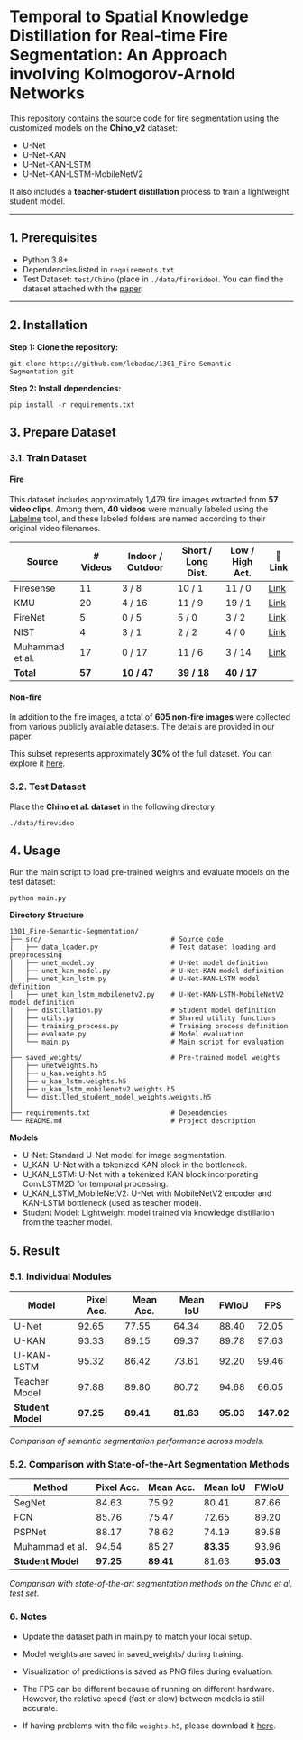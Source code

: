 # Temporal to Spatial Knowledge Distillation for Real-time Fire Segmentation: An Approach involving Kolmogorov-Arnold Networks

This repository contains the source code for fire segmentation using the customized models on the **Chino_v2** dataset:
- U-Net
- U-Net-KAN
- U-Net-KAN-LSTM
- U-Net-KAN-LSTM-MobileNetV2

It also includes a **teacher-student distillation** process to train a lightweight student model.

---

## 1. Prerequisites

- Python 3.8+
- Dependencies listed in `requirements.txt`
- Test Dataset: `test/Chino` (place in `./data/firevideo`). You can find the dataset attached with the [paper](https://arxiv.org/pdf/1506.03495).

---

## 2. Installation

**Step 1: Clone the repository:**
```
git clone https://github.com/lebadac/1301_Fire-Semantic-Segmentation.git
   ```
**Step 2: Install dependencies:**
```
pip install -r requirements.txt
```

## 3. Prepare Dataset

### 3.1. Train Dataset

#### Fire

This dataset includes approximately 1,479 fire images extracted from **57 video clips**. Among them, **40 videos** were manually labeled using the [Labelme](https://github.com/wkentaro/labelme) tool, and these labeled folders are named according to their original video filenames.

| **Source**            | **# Videos** | **Indoor / Outdoor** | **Short / Long Dist.** | **Low / High Act.** | 🔗 **Link** |
|-----------------------|--------------|-----------------------|-------------------------|----------------------|-------------|
| Firesense             | 11           | 3 / 8                 | 10 / 1                  | 11 / 0               | [Link](https://zenodo.org/records/836749) |
| KMU                   | 20           | 4 / 16                | 11 / 9                  | 19 / 1               | [Link](https://cvpr.kmu.ac.kr/) |
| FireNet               | 5            | 0 / 5                 | 5 / 0                   | 3 / 2                | [Link](https://github.com/arpit-jadon/FireNet-LightWeight-Network-for-Fire-Detection?tab=readme-ov-file) |
| NIST                  | 4            | 3 / 1                 | 2 / 2                   | 4 / 0                | [Link](https://www.nist.gov/programs-projects/national-fire-research-laboratory-advanced-metrology/360-degree-video-fire) |
| Muhammad et al.       | 17           | 0 / 17                | 11 / 6                  | 3 / 14               | [Link](https://github.com/hayatkhan8660-maker/Fire_Seg_Dataset) |
| **Total**             | **57**       | **10 / 47**           | **39 / 18**             | **40 / 17**          |             |

#### Non-fire

In addition to the fire images, a total of **605 non-fire images** were collected from various publicly available datasets. The details are provided in our paper.

This subset represents approximately **30%** of the full dataset. You can explore it [here](https://drive.google.com/drive/folders/1zuY82Zy_Lnuw0zZhwmRVDS6atlWGXd-3?usp=sharing).

### 3.2. Test Dataset

Place the **Chino et al. dataset** in the following directory:
```
./data/firevideo
```

## 4. Usage
Run the main script to load pre-trained weights and evaluate models on the test dataset:
```
python main.py
```
**Directory Structure**
```
1301_Fire-Semantic-Segmentation/
├── src/                                # Source code
│   ├── data_loader.py                  # Test dataset loading and preprocessing
│   ├── unet_model.py                   # U-Net model definition
│   ├── unet_kan_model.py               # U-Net-KAN model definition
│   ├── unet_kan_lstm.py                # U-Net-KAN-LSTM model definition
│   ├── unet_kan_lstm_mobilenetv2.py    # U-Net-KAN-LSTM-MobileNetV2 model definition
│   ├── distillation.py                 # Student model definition
│   ├── utils.py                        # Shared utility functions
│   ├── training_process.py             # Training process definition
│   ├── evaluate.py                     # Model evaluation
│   └── main.py                         # Main script for evaluation
│
├── saved_weights/                      # Pre-trained model weights
│   ├── unetweights.h5
│   ├── u_kan.weights.h5
│   ├── u_kan_lstm.weights.h5
│   ├── u_kan_lstm_mobilenetv2.weights.h5
│   └── distilled_student_model_weights.weights.h5
│
├── requirements.txt                    # Dependencies
└── README.md                           # Project description

```

**Models**

- U-Net: Standard U-Net model for image segmentation.
- U_KAN: U-Net with a tokenized KAN block in the bottleneck.
- U_KAN_LSTM: U-Net with a tokenized KAN block incorporating ConvLSTM2D for temporal processing.
- U_KAN_LSTM_MobileNetV2: U-Net with MobileNetV2 encoder and KAN-LSTM bottleneck (used as teacher model).
- Student Model: Lightweight model trained via knowledge distillation from the teacher model.

## 5. Result
### 5.1. Individual Modules
| **Model**          | **Pixel Acc.** | **Mean Acc.** | **Mean IoU** | **FWIoU** | **FPS**  |
|--------------------|----------------|---------------|--------------|-----------|----------|
| U-Net              | 92.65          | 77.55         | 64.34        | 88.40     | 72.05    |
| U-KAN              | 93.33          | 89.15         | 69.37        | 89.78     | 97.63    |
| U-KAN-LSTM         | 95.32          | 86.42         | 73.61        | 92.20     | 99.46    |
| Teacher Model      | 97.88          | 89.80         | 80.72        | 94.68     | 66.05    |
| **Student Model**  | **97.25**      | **89.41**     | **81.63**    | **95.03** | **147.02**|

*Comparison of semantic segmentation performance across models.*
### 5.2. Comparison with State-of-the-Art Segmentation Methods

| **Method**              | **Pixel Acc.** | **Mean Acc.** | **Mean IoU**  | **FWIoU**   |
|-------------------------|----------------|---------------|---------------|-------------|
| SegNet                  | 84.63          | 75.92         | 80.41         | 87.66       |
| FCN                     | 85.76          | 75.47         | 72.65         | 89.20       |
| PSPNet                  | 88.17          | 78.62         | 74.19         | 89.58       |
| Muhammad et al.         | 94.54          | 85.27         | **83.35**     | 93.96       |
| **Student Model**       | **97.25**      | **89.41**     | 81.63         | **95.03**   |

*Comparison with state-of-the-art segmentation methods on the Chino et al. test set.*


### 6. Notes
- Update the dataset path in main.py to match your local setup.

- Model weights are saved in saved_weights/ during training.

- Visualization of predictions is saved as PNG files during evaluation.

- The FPS can be different because of running on different hardware. However, the relative speed (fast or slow) between models is still accurate.

- If having problems with the file `weights.h5`, please download it [here](https://drive.google.com/drive/folders/1uFZ_qdeCEUr0p-H1r1GJcNQhVtoq-Knm?usp=sharing).



